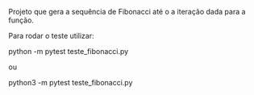 Projeto que gera a sequência de Fibonacci até o a iteração dada para a função.

Para rodar o teste utilizar:

python -m pytest teste_fibonacci.py

ou

python3 -m pytest teste_fibonacci.py
